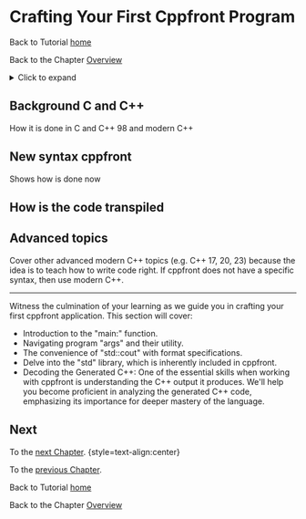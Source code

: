 # Crafting Your First Cppfront Program


Back to Tutorial [home](../readme.md)

Back to the Chapter [Overview](Overview.md)


<details>

  <summary>Click to expand</summary>
  
  This is the hidden content that can be expanded or collapsed by clicking the summary above. You can include Markdown content here.

  - Item 1
  - Item 2
  - Item 3
  
</details>

## Background C and C++

How it is done in C and C++ 98 and modern C++

## New syntax cppfront

Shows how is done now


## How is the code transpiled

## Advanced topics

Cover other advanced modern C++ topics (e.g. C++ 17, 20, 23) because the idea is to teach how to write code right.
If cppfront does not have a specific syntax, then use modern C++.

---

Witness the culmination of your learning as we guide you in crafting your first cppfront application. This section will cover:
   - Introduction to the "main:" function.
   - Navigating program "args" and their utility.
   - The convenience of "std::cout" with format specifications.
   - Delve into the "std" library, which is inherently included in cppfront.
   - Decoding the Generated C++: One of the essential skills when working with cppfront is understanding the C++ output it produces. We'll help you become proficient in analyzing the generated C++ code, emphasizing its importance for deeper mastery of the language.

## Next

To the [next Chapter](../basic_data_types/Overview.md). {style=text-align:center}

To the [previous Chapter](Cppfront_VS_Rust.md).

Back to Tutorial [home](../readme.md)

Back to the Chapter [Overview](Overview.md)

